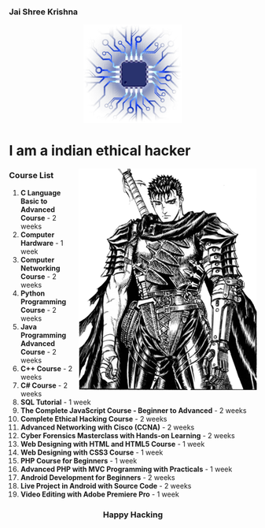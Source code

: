 <!-- https://github.com/hackerx0007/Programming-Notes/blob/main/Images/pngwing.com%20(13).png

https://github.com/hackerx0007/Programming-Notes/blob/main/Images/pngwing.com%20(15).png -->
### Jai Shree Krishna

<p align="center">
    <img align="center" src="https://github.com/hackerx0007/Programming-Notes/blob/main/Images/pngwing.com%20(15).png" width="200" />
</p>




# I am a indian ethical hacker 
<img align="right" height="450px" alt="GIF" src="https://github.com/hackerx0007/Programming-Notes/blob/main/Images/pngwing.com%20(13).png" />

### Course List
1. **C Language Basic to Advanced Course** - 2 weeks
2. **Computer Hardware** - 1 week
3. **Computer Networking Course** - 2 weeks
4. **Python Programming Course** - 2 weeks
5. **Java Programming Advanced Course** - 2 weeks
6. **C++ Course** - 2 weeks
7. **C# Course** - 2 weeks
8. **SQL Tutorial** - 1 week
9. **The Complete JavaScript Course - Beginner to Advanced** - 2 weeks
10. **Complete Ethical Hacking Course** - 2 weeks
11. **Advanced Networking with Cisco (CCNA)** - 2 weeks
12. **Cyber Forensics Masterclass with Hands-on Learning** - 2 weeks
13. **Web Designing with HTML and HTML5 Course** - 1 week
14. **Web Designing with CSS3 Course** - 1 week
15. **PHP Course for Beginners** - 1 week
16. **Advanced PHP with MVC Programming with Practicals** - 1 week
17. **Android Development for Beginners** - 2 weeks
18. **Live Project in Android with Source Code** - 2 weeks
19. **Video Editing with Adobe Premiere Pro** - 1 week




<h3 align="center">Happy Hacking</h3>